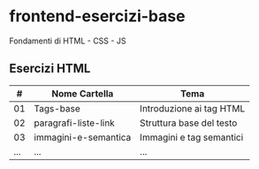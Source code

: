 # frontend-esercizi-base
Fondamenti di HTML - CSS - JS

## Esercizi HTML

| #  | Nome Cartella             | Tema                         |
|----|---------------------------|------------------------------|
| 01 | Tags-base                 | Introduzione ai tag HTML     |
| 02 | paragrafi-liste-link      | Struttura base del testo     |
| 03 | immagini-e-semantica      | Immagini e tag semantici     |
| ...| ...                       | ...                          |
